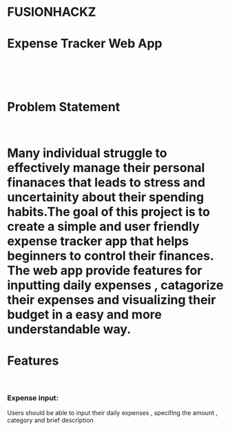 # FUSIONHACKZ

<h1>Expense Tracker Web App<h1><br>

  <h1>Problem Statement<h1> 
    <br>
Many individual struggle to effectively manage their personal finanaces that leads to stress and uncertainity about their spending habits.The goal of this project is to create a simple and user friendly expense tracker app that helps beginners to control their finances. The web app provide features for inputting daily expenses , catagorize their expenses and visualizing their budget in a easy and more understandable way.
<h1>Features</h1>
<br>
<h3>Expense input:</h3>Users should be able to input their daily expenses , specifing the amount , category and brief description

